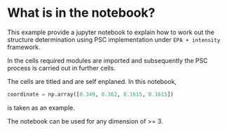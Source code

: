 
# What is in the notebook?

This example provide a jupyter notebook to explain how to work out the structure determination using PSC implementation under `EPA + intensity` framework.


In the cells required modules are imported and subsequently the PSC process is carried out in further cells.

The cells are titled and are self enplaned. In this notebook,

```py
coordinate = np.array([0.349, 0.362, 0.1615, 0.1615])
```

is taken as an example. 

The notebook can be used for any dimension of >= 3. 

